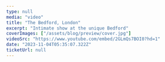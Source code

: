 ```yaml
---
type: null
media: "video"
title: "The Bedford, London"
excerpt: "Intimate show at the unique Bedford"
coverImages: ["/assets/blog/preview/cover.jpg"]
videoSrc: "https://www.youtube.com/embed/2GLmQs7BOI0?hd=1"
date: "2023-11-04T05:35:07.322Z"
ticketUrl: null
---
```

